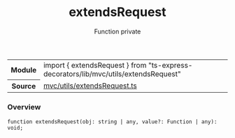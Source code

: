 <header class="symbol-info-header">    <h1 id="extendsrequest">extendsRequest</h1>    <label class="symbol-info-type-label function">Function</label>    <label class="api-type-label private">private</label>  </header>
<section class="symbol-info">      <table class="is-full-width">        <tbody>        <tr>          <th>Module</th>          <td>            <div class="lang-typescript">                <span class="token keyword">import</span> { extendsRequest }                 <span class="token keyword">from</span>                 <span class="token string">"ts-express-decorators/lib/mvc/utils/extendsRequest"</span>                            </div>          </td>        </tr>        <tr>          <th>Source</th>          <td>            <a href="https://romakita.github.io/ts-express-decorators/#//blob/v2.16.2/src/mvc/utils/extendsRequest.ts#L0-L0">                mvc/utils/extendsRequest.ts            </a>        </td>        </tr>                </tbody>      </table>    </section>

### Overview

<pre><code class="typescript-lang">function <span class="token function">extendsRequest</span><span class="token punctuation">(</span>obj<span class="token punctuation">:</span> <span class="token keyword">string</span> | <span class="token keyword">any</span><span class="token punctuation">,</span> value?<span class="token punctuation">:</span> Function | <span class="token keyword">any</span><span class="token punctuation">)</span><span class="token punctuation">:</span> <span class="token keyword">void</span><span class="token punctuation">;</span></code></pre>
